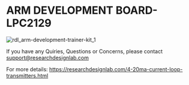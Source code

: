 # ARM DEVELOPMENT BOARD-LPC2129

![rdl_arm-development-trainer-kit_1](https://user-images.githubusercontent.com/8509587/34435749-e11a5398-ecb5-11e7-9433-7bed9704f196.png)

If you have any Quiries, Questions or Concerns, please contact support@researchdesignlab.com

For more details: https://researchdesignlab.com/4-20ma-current-loop-transmitters.html

